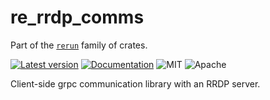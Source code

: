 # re_rrdp_comms

Part of the [`rerun`](https://github.com/rerun-io/rerun) family of crates.

[![Latest version](https://img.shields.io/crates/v/re_rrdp_comms.svg)](https://crates.io/crates/re_rrdp_comms)
[![Documentation](https://docs.rs/re_rrdp_comms/badge.svg)](https://docs.rs/re_rrdp_comms)
![MIT](https://img.shields.io/badge/license-MIT-blue.svg)
![Apache](https://img.shields.io/badge/license-Apache-blue.svg)

Client-side grpc communication library with an RRDP server.
